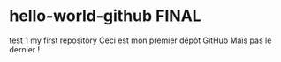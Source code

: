 
# hello-world-github FINAL



test 1
my first repository
Ceci est mon premier dépôt GitHub
Mais pas le dernier !
